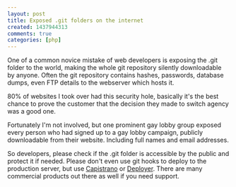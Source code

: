 ```yaml
---
layout: post
title: Exposed .git folders on the internet
created: 1437944313
comments: true
categories: [php]
---
```

One of a common novice mistake of web developers is exposing the .git folder to the world, making the whole git repository silently downloadable by anyone. Often the git repository contains hashes, passwords, database dumps, even FTP details to the webserver which hosts it.

80% of websites I took over had this security hole, basically it's the best chance to prove the customer that the decision they made to switch agency was a good one.

Fortunately I'm not involved, but one prominent gay lobby group exposed every person who had signed up to a gay lobby campaign, publicly downloadable from their website. Including full names and email addresses.

So developers, please check if the .git folder is accessible by the public and protect it if needed. Please don't even use git hooks to deploy to the production server, but use <a href="http://capistranorb.com/">Capistrano</a> or <a href="http://deployer.org/">Deployer</a>. There are many commercial products out there as well if you need support.
